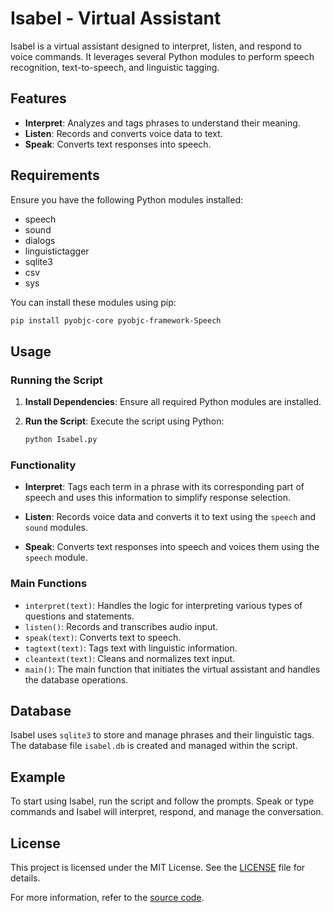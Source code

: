 # Isabel - Virtual Assistant

Isabel is a virtual assistant designed to interpret, listen, and respond to voice commands. It leverages several Python modules to perform speech recognition, text-to-speech, and linguistic tagging.

## Features

- **Interpret**: Analyzes and tags phrases to understand their meaning.
- **Listen**: Records and converts voice data to text.
- **Speak**: Converts text responses into speech.

## Requirements

Ensure you have the following Python modules installed:

- speech
- sound
- dialogs
- linguistictagger
- sqlite3
- csv
- sys

You can install these modules using pip:
```bash
pip install pyobjc-core pyobjc-framework-Speech
```

## Usage

### Running the Script

1. **Install Dependencies**:
   Ensure all required Python modules are installed.

2. **Run the Script**:
   Execute the script using Python:
   ```bash
   python Isabel.py
   ```

### Functionality

- **Interpret**:
  Tags each term in a phrase with its corresponding part of speech and uses this information to simplify response selection.

- **Listen**:
  Records voice data and converts it to text using the `speech` and `sound` modules.

- **Speak**:
  Converts text responses into speech and voices them using the `speech` module.

### Main Functions

- `interpret(text)`: Handles the logic for interpreting various types of questions and statements.
- `listen()`: Records and transcribes audio input.
- `speak(text)`: Converts text to speech.
- `tagtext(text)`: Tags text with linguistic information.
- `cleantext(text)`: Cleans and normalizes text input.
- `main()`: The main function that initiates the virtual assistant and handles the database operations.

## Database

Isabel uses `sqlite3` to store and manage phrases and their linguistic tags. The database file `isabel.db` is created and managed within the script.

## Example

To start using Isabel, run the script and follow the prompts. Speak or type commands and Isabel will interpret, respond, and manage the conversation.

## License

This project is licensed under the MIT License. See the [LICENSE](LICENSE) file for details.

For more information, refer to the [source code](https://github.com/MoneKEE/Python-Code-Samples/blob/master/Isabel.py).
